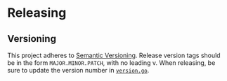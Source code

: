 # Releasing

## Versioning

This project adheres to [Semantic Versioning](http://semver.org). Release version tags should be in the form `MAJOR.MINOR.PATCH`, with no leading v. When releasing, be sure to update the version number in [`version.go`](https://github.com/growthbook/gb-find-code-refs/blob/main/internal/version/version.go).
